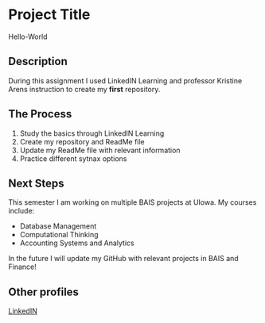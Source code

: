 # Project Title
Hello-World

## Description
During this assignment I used LinkedIN Learning and professor Kristine Arens instruction to create my **first** repository.

## The Process
1. Study the basics through LinkedIN Learning
2. Create my repository and ReadMe file
3. Update my ReadMe file with relevant information
4. Practice different sytnax options

## Next Steps
This semester I am working on multiple BAIS projects at UIowa. My courses include:
- Database Management
- Computational Thinking
- Accounting Systems and Analytics

In the future I will update my GitHub with relevant projects in BAIS and Finance!

## Other profiles
[LinkedIN](www.linkedin.com/in/dylan-abordo)
